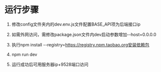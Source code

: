 # 运行步骤

1. 修改config文件夹内的dev.env.js文件配置BASE_API项为后端接口ip

2. 如需外网访问，需修改package.json文件内dev启动参数增加--host=0.0.0.0

3. 执行npm install --registry=https://registry.npm.taobao.org安装依赖包

4. npm run dev

5. 运行成功后可用服务器ip+9528端口访问

